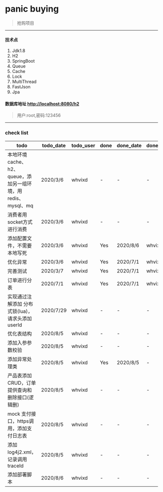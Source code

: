 # panic buying

> 抢购项目

---



#### 技术点

1. Jdk1.8
2. H2
3. SpringBoot
5. Queue
6. Cache
7. Lock
8. MultiThread
9. FastJson
10. Jpa

#### 数据库地址 [http://localhost:8080/h2](http://localhost:8080/h2)
 
> 用户:root,密码:123456

---

### check list

todo | todo_date | todo_user | done | done_date | done_user
---|---|---|---|---|---
本地环境 cache、h2、queue，添加另一组环境，用redis、mysql、mq | 2020/3/6 | whvixd | - | - | -
消费者用socket方式进行消费 | 2020/3/6 | whvixd | - | - | -
添加配置文件，不需要本地写死 | 2020/3/6 | whvixd | Yes | 2020/8/6 | whvixd
优化异常 | 2020/3/6 | whvixd | Yes | 2020/7/1 | whvixd 
完善测试 | 2020/3/7 | whvixd| Yes | 2020/7/1 | whvixd
订单进行分表 | 2020/7/1 | whvixd | Yes | 2020/7/1 | whvixd
实现通过注解添加 分布式锁(lua)，请求头添加userId | 2020/7/29 | whvixd | - | - | -
优化表结构 | 2020/8/5 | whvixd | - | - | - 
添加入参参数校验 | 2020/8/5 | whvixd | - | - | - 
添加异常处理类 | 2020/8/5 | whvixd | Yes | 2020/8/5 | - | - | -
产品表添加CRUD，订单提供查询和删除接口(逻辑删) | 2020/8/5 | whvixd | - | - | -
mock 支付接口，https调用，添加支付日志表 | 2020/8/5 | whvixd | - | - | -
添加 log4j2.xml，记录调用traceId | 2020/8/5 | whvixd | - | - | -
添加部署脚本 | 2020/8/6 | whvixd | - | - | -
